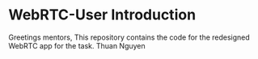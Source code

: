 # WebRTC-User Introduction

Greetings mentors, 
This repository contains the code for the redesigned WebRTC app for the task. 
Thuan Nguyen